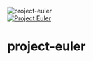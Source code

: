![project-euler](https://github.com/martinkozle/project-euler/workflows/project-euler/badge.svg)  
[![Project Euler](https://projecteuler.net/profile/martinkozle.png)](https://projecteuler.net/)
# project-euler
